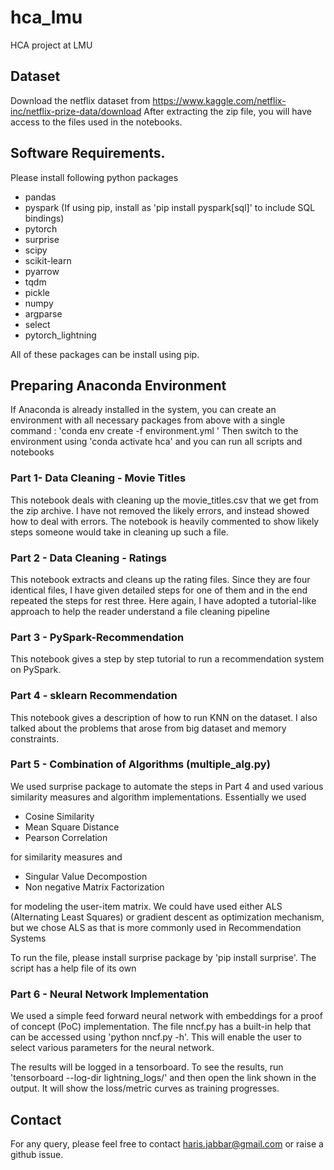# hca_lmu
HCA project at LMU

## Dataset
Download the netflix dataset from https://www.kaggle.com/netflix-inc/netflix-prize-data/download
After extracting the zip file, you will have access to the files used in the notebooks.

## Software Requirements.
Please install following python packages
- pandas
- pyspark (If using pip, install as 'pip install pyspark[sql]' to include SQL bindings)
- pytorch
- surprise
- scipy
- scikit-learn
- pyarrow
- tqdm
- pickle
- numpy
- argparse
- select
- pytorch_lightning

All of these packages can be install using pip. 

## Preparing Anaconda Environment
If Anaconda is already installed in the system, you can create an environment with all necessary packages from above with a single command : 'conda env create -f environment.yml
'
Then switch to the environment using 'conda activate hca' and you can run all scripts and notebooks

### Part 1- Data Cleaning - Movie Titles
This notebook deals with cleaning up the movie_titles.csv that we get from the zip archive.
I have not removed the likely errors, and instead showed how to deal with errors. 
The notebook is heavily commented to show likely steps someone would take in cleaning up such a file. 

### Part 2 - Data Cleaning - Ratings
This notebook extracts and cleans up the rating files. Since they are four identical files, I have given detailed steps for one of them and in the end repeated the steps for rest three. 
Here again, I have adopted a tutorial-like approach to help the reader understand a file cleaning pipeline

### Part 3 - PySpark-Recommendation
This notebook gives a step by step tutorial to run a recommendation system on PySpark. 

### Part 4 - sklearn Recommendation
This notebook gives a description of how to run KNN on the dataset. I also talked about the problems that arose from big dataset and memory constraints. 

### Part 5 - Combination of Algorithms (multiple_alg.py)
We used surprise package to automate the steps in Part 4 and used various similarity measures and algorithm implementations. Essentially we used 
- Cosine Similarity
- Mean Square Distance
- Pearson Correlation

for similarity measures and 
- Singular Value Decompostion
- Non negative Matrix Factorization

for modeling the user-item matrix. We could have used either ALS (Alternating Least Squares) or gradient descent as optimization mechanism, but we chose ALS as that is more commonly used in Recommendation Systems

To run the file, please install surprise package by 'pip install surprise'. The script has a help file of its own

### Part 6 - Neural Network Implementation
We used a simple feed forward neural network with embeddings for a proof of concept (PoC) implementation. The file nncf.py has a built-in help that can be accessed using 'python nncf.py -h'.
This will enable the user to select various parameters for the neural network. 

The results will be logged in a tensorboard. To see the results, run 'tensorboard --log-dir lightning_logs/' and then open the link shown in the output. It will show the loss/metric curves as training progresses. 

## Contact
For any query, please feel free to contact haris.jabbar@gmail.com or raise a github issue.
